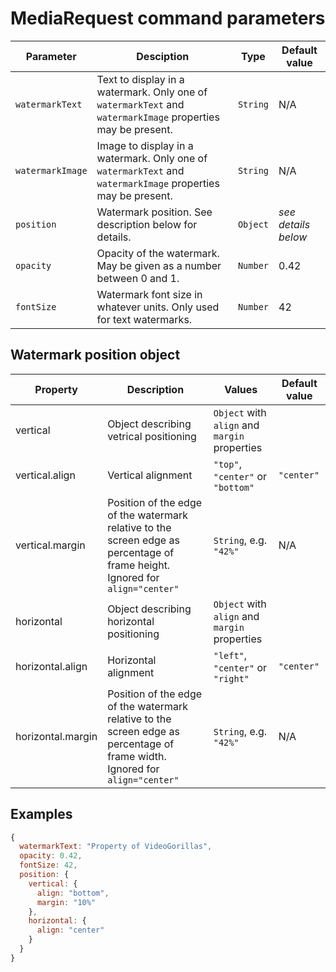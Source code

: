 # MediaRequest command parameters

| Parameter | Desciption | Type | Default value |
| --------- | ---------- | ---- | ------------- |
| `watermarkText`  | Text to display in a watermark. Only one of `watermarkText` and `watermarkImage` properties may be present.  | `String` | N/A |
| `watermarkImage` | Image to display in a watermark. Only one of `watermarkText` and `watermarkImage` properties may be present. | `String` | N/A |
| `position`       | Watermark position. See description below for details.                                                       | `Object` | *see details below* |
| `opacity`        | Opacity of the watermark. May be given as a number between 0 and 1.                                          | `Number` | 0.42 |
| `fontSize`       | Watermark font size in whatever units. Only used for text watermarks.                                        | `Number` | 42 |

##  Watermark position object

| Property          | Description                              | Values                                        | Default value |
| ----------------- | ---------------------------------------- | --------------------------------------------- | ------------- |
| vertical          | Object describing vetrical positioning   | `Object` with `align` and `margin` properties |               |
| vertical.align    | Vertical alignment                       | `"top"`, `"center"` or `"bottom"`             | `"center"`    |
| vertical.margin   | Position of the edge of the watermark relative to the screen edge as percentage of frame height. Ignored for `align="center"` | `String`, e.g. `"42%"` | N/A |
| horizontal        | Object describing horizontal positioning | `Object` with `align` and `margin` properties |               |
| horizontal.align  | Horizontal alignment                     | `"left"`, `"center"` or `"right"`             | `"center"`    |
| horizontal.margin | Position of the edge of the watermark relative to the screen edge as percentage of frame width. Ignored for `align="center"` | `String`, e.g. `"42%"` | N/A |

## Examples

```javascript
{
  watermarkText: "Property of VideoGorillas",
  opacity: 0.42,
  fontSize: 42,
  position: {
    vertical: {
      align: "bottom",
      margin: "10%"
    },
    horizontal: {
      align: "center"
    }
  }
}
```
